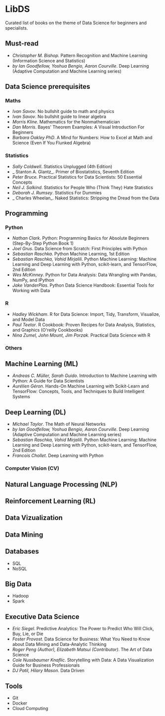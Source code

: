# LibDS
Curated list of books on the theme of Data Science for beginners and specialists.

## Must-read
* _Christopher M. Bishop_. Pattern Recognition and Machine Learning (Information Science and Statistics)
* _by Ian Goodfellow, Yoshua Bengio, Aaron Courville_. Deep Learning (Adaptive Computation and Machine Learning series)


## Data Science prerequisites

### Maths
* _Ivan Savov_. No bullshit guide to math and physics
* _Ivan Savov_. No bullshit guide to linear algebra
* _Morris Kline_. Mathematics for the Nonmathematician
* _Dan Morris_. Bayes' Theorem Examples: A Visual Introduction For Beginners
* _Barbara Oakley PhD_. A Mind for Numbers: How to Excel at Math and Science (Even If You Flunked Algebra)

### Statistics
* _Sally Coldwell_. Statistics Unplugged (4th Edition)
* _ Stanton A. Glantz_. Primer of Biostatistics, Seventh Edition
* _Peter Bruce_. Practical Statistics for Data Scientists: 50 Essential Concepts
* _Neil J. Salkind_. Statistics for People Who (Think They) Hate Statistics
* _Deborah J. Rumsey_. Statistics For Dummies
* _ Charles Wheelan_. Naked Statistics: Stripping the Dread from the Data


## Programming

### Python
* _Nathan Clark_. Python: Programming Basics for Absolute Beginners (Step-By-Step Python Book 1)
* _Joel Grus_. Data Science from Scratch: First Principles with Python
* _Sebastian Raschka_. Python Machine Learning, 1st Edition
* _Sebastian Raschka, Vahid Mirjalili_. Python Machine Learning: Machine Learning and Deep Learning with Python, scikit-learn, and TensorFlow, 2nd Edition
* _Wes McKinney_. Python for Data Analysis: Data Wrangling with Pandas, NumPy, and IPython
* _Jake VanderPlas_. Python Data Science Handbook: Essential Tools for Working with Data

### R
* _Hadley Wickham_. R for Data Science: Import, Tidy, Transform, Visualize, and Model Data
* _Paul Teetor_. R Cookbook: Proven Recipes for Data Analysis, Statistics, and Graphics (O'reilly Cookbooks)
* _Nina Zumel, John Mount, Jim Porzak_. Practical Data Science with R

### Others


## Machine Learning (ML)
* _Andreas C. Müller, Sarah Guido_. Introduction to Machine Learning with Python: A Guide for Data Scientists
* _Aurélien Géron_. Hands-On Machine Learning with Scikit-Learn and TensorFlow: Concepts, Tools, and Techniques to Build Intelligent Systems


## Deep Learning (DL)
* _Michael Taylor_. The Math of Neural Networks
* _by Ian Goodfellow, Yoshua Bengio, Aaron Courville_. Deep Learning (Adaptive Computation and Machine Learning series)
* _Sebastian Raschka, Vahid Mirjalili_. Python Machine Learning: Machine Learning and Deep Learning with Python, scikit-learn, and TensorFlow, 2nd Edition
* _Francois Chollet_. Deep Learning with Python

### Computer Vision (CV)


## Natural Language Processing (NLP)


## Reinforcement Learning (RL)


## Data Vizualization


## Data Mining


## Databases
* SQL
* NoSQL

## Big Data
* Hadoop
* Spark

## Executive Data Science
* _Eric Siegel_. Predictive Analytics: The Power to Predict Who Will Click, Buy, Lie, or Die
* _Foster Provost_. Data Science for Business: What You Need to Know about Data Mining and Data-Analytic Thinking
* _Roger Peng (Author), Elizabeth Matsui (Contributor)_. The Art of Data Science
* _Cole Nussbaumer Knaflic_. Storytelling with Data: A Data Visualization Guide for Business Professionals
* _DJ Patil, Hilary Mason_. Data Driven

## Tools
* Git
* Docker
* Cloud Computing
